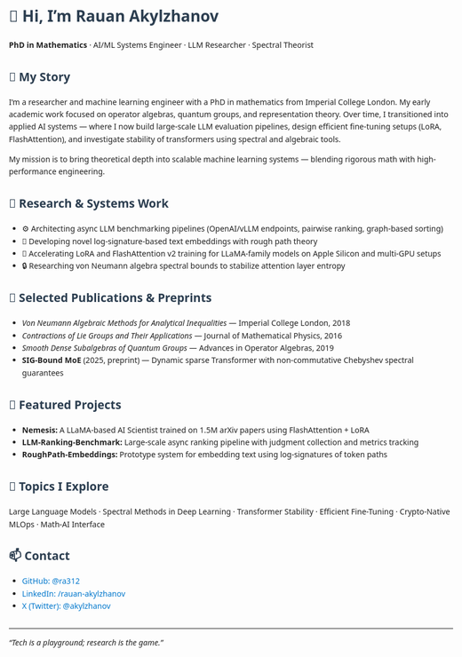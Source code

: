<!DOCTYPE html>
<html lang="en">
<head>
  <meta charset="UTF-8" />
  <meta name="viewport" content="width=device-width, initial-scale=1.0"/>
  <title>Rauan Akylzhanov — Personal Website</title>
  <style>
    body {
      font-family: "Segoe UI", sans-serif;
      background-color: #fdfdfd;
      color: #222;
      max-width: 800px;
      margin: auto;
      padding: 2em;
      line-height: 1.6;
    }
    h1, h2, h3 {
      color: #2c3e50;
    }
    a {
      color: #0077cc;
      text-decoration: none;
    }
    a:hover {
      text-decoration: underline;
    }
    code {
      background-color: #eee;
      padding: 2px 4px;
      border-radius: 4px;
    }
    .section {
      margin-bottom: 2em;
    }
  </style>
</head>
<body>

  <h1>👋 Hi, I’m Rauan Akylzhanov</h1>
  <p><strong>PhD in Mathematics</strong> · AI/ML Systems Engineer · LLM Researcher · Spectral Theorist</p>

  <div class="section">
    <h2>📖 My Story</h2>
    <p>
      I’m a researcher and machine learning engineer with a PhD in mathematics from Imperial College London.
      My early academic work focused on operator algebras, quantum groups, and representation theory. Over time, I transitioned into
      applied AI systems — where I now build large-scale LLM evaluation pipelines, design efficient fine-tuning setups (LoRA, FlashAttention),
      and investigate stability of transformers using spectral and algebraic tools.
    </p>
    <p>
      My mission is to bring theoretical depth into scalable machine learning systems — blending rigorous math with high-performance engineering.
    </p>
  </div>

  <div class="section">
    <h2>🔭 Research & Systems Work</h2>
    <ul>
      <li>⚙️ Architecting async LLM benchmarking pipelines (OpenAI/vLLM endpoints, pairwise ranking, graph-based sorting)</li>
      <li>📐 Developing novel log-signature-based text embeddings with rough path theory</li>
      <li>🚀 Accelerating LoRA and FlashAttention v2 training for LLaMA-family models on Apple Silicon and multi-GPU setups</li>
      <li>🔒 Researching von Neumann algebra spectral bounds to stabilize attention layer entropy</li>
    </ul>
  </div>

  <div class="section">
    <h2>📝 Selected Publications & Preprints</h2>
    <ul>
      <li><em>Von Neumann Algebraic Methods for Analytical Inequalities</em> — Imperial College London, 2018</li>
      <li><em>Contractions of Lie Groups and Their Applications</em> — Journal of Mathematical Physics, 2016</li>
      <li><em>Smooth Dense Subalgebras of Quantum Groups</em> — Advances in Operator Algebras, 2019</li>
      <li><strong>SIG-Bound MoE</strong> (2025, preprint) — Dynamic sparse Transformer with non-commutative Chebyshev spectral guarantees</li>
    </ul>
  </div>

  <div class="section">
    <h2>📂 Featured Projects</h2>
    <ul>
      <li><strong>Nemesis:</strong> A LLaMA-based AI Scientist trained on 1.5M arXiv papers using FlashAttention + LoRA</li>
      <li><strong>LLM-Ranking-Benchmark:</strong> Large-scale async ranking pipeline with judgment collection and metrics tracking</li>
      <li><strong>RoughPath-Embeddings:</strong> Prototype system for embedding text using log-signatures of token paths</li>
    </ul>
  </div>

  <div class="section">
    <h2>💬 Topics I Explore</h2>
    <p>
      Large Language Models · Spectral Methods in Deep Learning · Transformer Stability · Efficient Fine-Tuning · Crypto-Native MLOps · Math-AI Interface
    </p>
  </div>

  <div class="section">
    <h2>📫 Contact</h2>
    <ul>
      <li><a href="https://github.com/ra312">GitHub: @ra312</a></li>
      <li><a href="https://linkedin.com/in/rauan-akylzhanov">LinkedIn: /rauan-akylzhanov</a></li>
      <li><a href="https://twitter.com/akylzhanov">X (Twitter): @akylzhanov</a></li>
    </ul>
  </div>

  <hr/>
  <p><em>“Tech is a playground; research is the game.”</em></p>

</body>
</html>
